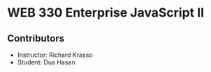 # WEB 330 Enterprise JavaScript II
## Contributors
* Instructor: Richard Krasso
* Student: Dua Hasan
